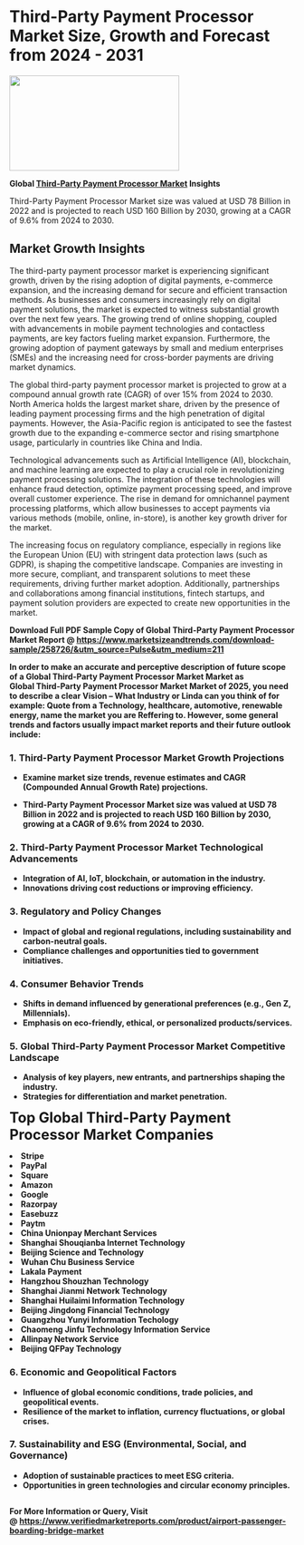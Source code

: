 <H1>Third-Party Payment Processor Market Size, Growth and Forecast from 2024 - 2031</H1><img class="aligncenter size-medium wp-image-584254" src="https://thirdeyenews.in/wp-content/uploads/2024/09/Global-Market-Research-300x168.jpeg" alt="" width="300" height="168" /><p><strong>Global&nbsp;<a href="https://www.marketsizeandtrends.com/download-sample/258726/&amp;utm_source=Pulse&amp;utm_medium=211">Third-Party Payment Processor Market</a> Insights</strong></p><p>Third-Party Payment Processor Market size was valued at USD 78 Billion in 2022 and is projected to reach USD 160 Billion by 2030, growing at a CAGR of 9.6% from 2024 to 2030.</p><p><h2>Market Growth Insights</h2> <p>The third-party payment processor market is experiencing significant growth, driven by the rising adoption of digital payments, e-commerce expansion, and the increasing demand for secure and efficient transaction methods. As businesses and consumers increasingly rely on digital payment solutions, the market is expected to witness substantial growth over the next few years. The growing trend of online shopping, coupled with advancements in mobile payment technologies and contactless payments, are key factors fueling market expansion. Furthermore, the growing adoption of payment gateways by small and medium enterprises (SMEs) and the increasing need for cross-border payments are driving market dynamics.</p> <p><strong></strong></p> <p>The global third-party payment processor market is projected to grow at a compound annual growth rate (CAGR) of over 15% from 2024 to 2030. North America holds the largest market share, driven by the presence of leading payment processing firms and the high penetration of digital payments. However, the Asia-Pacific region is anticipated to see the fastest growth due to the expanding e-commerce sector and rising smartphone usage, particularly in countries like China and India.</p> <p>Technological advancements such as Artificial Intelligence (AI), blockchain, and machine learning are expected to play a crucial role in revolutionizing payment processing solutions. The integration of these technologies will enhance fraud detection, optimize payment processing speed, and improve overall customer experience. The rise in demand for omnichannel payment processing platforms, which allow businesses to accept payments via various methods (mobile, online, in-store), is another key growth driver for the market.</p> <p>The increasing focus on regulatory compliance, especially in regions like the European Union (EU) with stringent data protection laws (such as GDPR), is shaping the competitive landscape. Companies are investing in more secure, compliant, and transparent solutions to meet these requirements, driving further market adoption. Additionally, partnerships and collaborations among financial institutions, fintech startups, and payment solution providers are expected to create new opportunities in the market.</p> <p><strong></p><p><span class=""><strong>Download Full PDF Sample Copy of Global Third-Party Payment Processor Market Report</strong> @ <a href="https://www.marketsizeandtrends.com/download-sample/258726/&amp;utm_source=Pulse&amp;utm_medium=211" target="_blank">https://www.marketsizeandtrends.com/download-sample/258726/&amp;utm_source=Pulse&amp;utm_medium=211</a></span></p><p>In order to make an accurate and perceptive description of future scope of a Global&nbsp;Third-Party Payment Processor Market Market as Global&nbsp;Third-Party Payment Processor Market Market of 2025, you need to describe a clear Vision &ndash; What Industry or Linda can you think of for example: Quote from a Technology, healthcare, automotive, renewable energy, name the market you are Reffering to. However, some general trends and factors usually impact market reports and their future outlook include:</p><h3>1.&nbsp;<strong>Third-Party Payment Processor Market Growth Projections</strong></h3><ul><li>Examine market size trends, revenue estimates and CAGR (Compounded Annual Growth Rate) projections.</li><li><p>Third-Party Payment Processor Market size was valued at USD 78 Billion in 2022 and is projected to reach USD 160 Billion by 2030, growing at a CAGR of 9.6% from 2024 to 2030.</p></li></ul><h3>2.&nbsp;<strong>Third-Party Payment Processor Market Technological Advancements</strong></h3><ul><li>Integration of AI, IoT, blockchain, or automation in the industry.</li><li>Innovations driving cost reductions or improving efficiency.</li></ul><h3>3.&nbsp;<strong>Regulatory and Policy Changes</strong></h3><ul><li>Impact of global and regional regulations, including sustainability and carbon-neutral goals.</li><li>Compliance challenges and opportunities tied to government initiatives.</li></ul><h3>4.&nbsp;<strong>Consumer Behavior Trends</strong></h3><ul><li>Shifts in demand influenced by generational preferences (e.g., Gen Z, Millennials).</li><li>Emphasis on eco-friendly, ethical, or personalized products/services.</li></ul><h3>5.&nbsp;<strong>Global Third-Party Payment Processor Market Competitive Landscape</strong></h3><ul><li>Analysis of key players, new entrants, and partnerships shaping the industry.</li><li>Strategies for differentiation and market penetration.</li></ul><p data-pm-slice="1 1 []"><span style="color: inherit; font-family: inherit; font-size: 25px;">Top Global Third-Party Payment Processor Market Companies</span></p><div class="" data-test-id=""><p><li>Stripe</li><li> PayPal</li><li> Square</li><li> Amazon</li><li> Google</li><li> Razorpay</li><li> Easebuzz</li><li> Paytm</li><li> China Unionpay Merchant Services</li><li> Shanghai Shouqianba Internet Technology</li><li> Beijing Science and Technology</li><li> Wuhan Chu Business Service</li><li> Lakala Payment</li><li> Hangzhou Shouzhan Technology</li><li> Shanghai Jianmi Network Technology</li><li> Shanghai Huilaimi Information Technology</li><li> Beijing Jingdong Financial Technology</li><li> Guangzhou Yunyi Information Techology</li><li> Chaomeng Jinfu Technology Information Service</li><li> Allinpay Network Service</li><li> Beijing QFPay Technology</li></p></div><h3>6.&nbsp;<strong>Economic and Geopolitical Factors</strong></h3><ul><li>Influence of global economic conditions, trade policies, and geopolitical events.</li><li>Resilience of the market to inflation, currency fluctuations, or global crises.</li></ul><h3>7.&nbsp;<strong>Sustainability and ESG (Environmental, Social, and Governance)</strong></h3><ul><li>Adoption of sustainable practices to meet ESG criteria.</li><li>Opportunities in green technologies and circular economy principles.</li></ul><h2><strong style="font-size: 14px;">For More Information or Query, Visit @&nbsp;</strong><a style="background-color: #ffffff; font-size: 14px;" href="https://www.marketsizeandtrends.com/report/third-party-payment-processor-market/" target="_blank">https://www.verifiedmarketreports.com/product/airport-passenger-boarding-bridge-market</a></h2>
